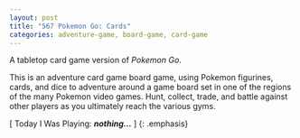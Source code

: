 ```yaml
---
layout: post
title: "567 Pokemon Go: Cards"
categories: adventure-game, board-game, card-game
---
```

A tabletop card game version of *Pokemon Go*.

This is an adventure card game board game, using Pokemon figurines, cards, and dice to adventure around a game board set in one of the regions of the many Pokemon video games.  Hunt, collect, trade, and battle against other players as you ultimately reach the various gyms.

[ Today I Was Playing: ***nothing...*** ]
{: .emphasis}